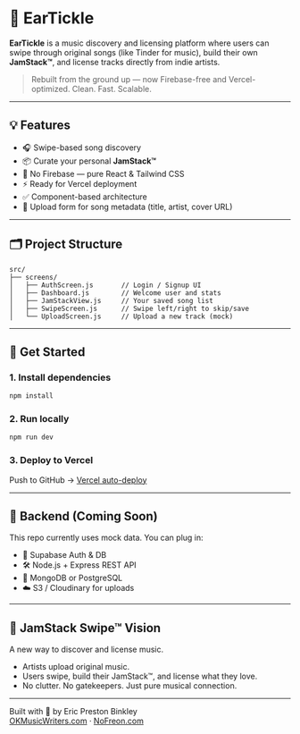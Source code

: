 # 🎵 EarTickle

**EarTickle** is a music discovery and licensing platform where users can swipe through original songs (like Tinder for music), build their own **JamStack™**, and license tracks directly from indie artists.

> Rebuilt from the ground up — now Firebase-free and Vercel-optimized. Clean. Fast. Scalable.

---

## 💡 Features

- 🎧 Swipe-based song discovery
- 📦 Curate your personal **JamStack™**
- 🚫 No Firebase — pure React & Tailwind CSS
- ⚡ Ready for Vercel deployment
- ✅ Component-based architecture
- 💾 Upload form for song metadata (title, artist, cover URL)

---

## 🗂️ Project Structure

```
src/
├── screens/
│   ├── AuthScreen.js       // Login / Signup UI
│   ├── Dashboard.js        // Welcome user and stats
│   ├── JamStackView.js     // Your saved song list
│   ├── SwipeScreen.js      // Swipe left/right to skip/save
│   └── UploadScreen.js     // Upload a new track (mock)
```

---

## 🚀 Get Started

### 1. Install dependencies

```bash
npm install
```

### 2. Run locally

```bash
npm run dev
```

### 3. Deploy to Vercel

Push to GitHub → [Vercel auto-deploy](https://vercel.com/docs/git/vercel-for-github)

---

## 🔌 Backend (Coming Soon)

This repo currently uses mock data. You can plug in:
- 🔐 Supabase Auth & DB
- 🛠️ Node.js + Express REST API
- 🔄 MongoDB or PostgreSQL
- ☁️ S3 / Cloudinary for uploads

---

## 👑 JamStack Swipe™ Vision

A new way to discover and license music.
- Artists upload original music.
- Users swipe, build their JamStack™, and license what they love.
- No clutter. No gatekeepers. Just pure musical connection.

---

Built with 💛 by Eric Preston Binkley  
[OKMusicWriters.com](https://okmusicwriters.com) · [NoFreon.com](https://nofreon.com)